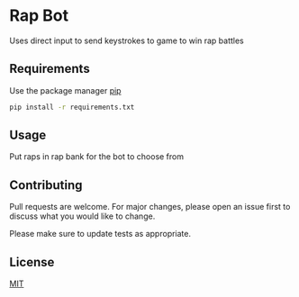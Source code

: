 # Rap Bot

Uses direct input to send keystrokes to game to win rap battles

## Requirements

Use the package manager [pip](https://pip.pypa.io/en/stable/)

```bash
pip install -r requirements.txt
```

## Usage
Put raps in rap bank for the bot to choose from

## Contributing
Pull requests are welcome. For major changes, please open an issue first to discuss what you would like to change.

Please make sure to update tests as appropriate.

## License
[MIT](https://choosealicense.com/licenses/mit/)
